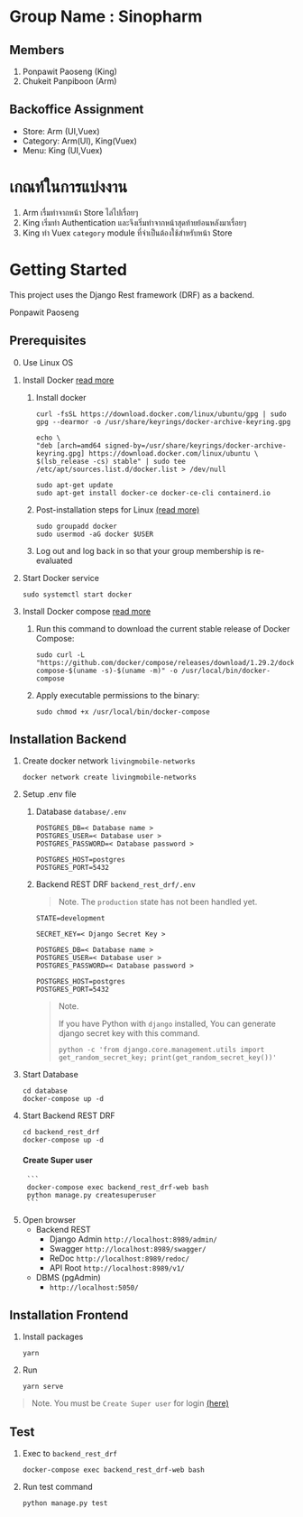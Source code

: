 # Group Name : Sinopharm
## Members
1. Ponpawit Paoseng (King)
2. Chukeit Panpiboon (Arm)

## Backoffice Assignment
- Store: Arm (UI,Vuex)
- Category: Arm(UI), King(Vuex)
- Menu: King (UI,Vuex)
# เกณท์ในการแบ่งงาน
1. Arm เรื่มทำจากหน้า Store ไล่ไปเรื่อยๆ
2. King เริ่มทำ Authentication และจึงเริ่มทำจากหน้าสุดท้ายย้อนหลังมาเรื่อยๆ
3. King ทำ Vuex `category` module ที่จำเป็นต้องใช้สำหรับหน้า Store
# Getting Started
This project uses the Django Rest framework (DRF) as a backend.

Ponpawit Paoseng
## Prerequisites

0. Use Linux OS
1. Install Docker [read more](https://docs.docker.com/engine/install/ubuntu/)
    1. Install docker
        ```
        curl -fsSL https://download.docker.com/linux/ubuntu/gpg | sudo gpg --dearmor -o /usr/share/keyrings/docker-archive-keyring.gpg
        ```
        ```
        echo \
        "deb [arch=amd64 signed-by=/usr/share/keyrings/docker-archive-keyring.gpg] https://download.docker.com/linux/ubuntu \
        $(lsb_release -cs) stable" | sudo tee /etc/apt/sources.list.d/docker.list > /dev/null
        ```
        ```
        sudo apt-get update
        sudo apt-get install docker-ce docker-ce-cli containerd.io
        ```
    2. Post-installation steps for Linux [(read more)](https://docs.docker.com/engine/install/linux-postinstall/)
        ```
        sudo groupadd docker
        sudo usermod -aG docker $USER
        ```
    3. Log out and log back in so that your group membership is re-evaluated
2. Start Docker service
    ```
    sudo systemctl start docker
    ```
2. Install Docker compose [read more](https://docs.docker.com/compose/install/#install-compose-on-linux-systems)

    1. Run this command to download the current stable release of Docker Compose:
        ```
        sudo curl -L "https://github.com/docker/compose/releases/download/1.29.2/docker-compose-$(uname -s)-$(uname -m)" -o /usr/local/bin/docker-compose
        ```
    2. Apply executable permissions to the binary:
        ```
        sudo chmod +x /usr/local/bin/docker-compose
        ```

## Installation Backend
1. Create docker network `livingmobile-networks`
    ```
    docker network create livingmobile-networks
    ```
2. Setup .env file
    1. Database `database/.env`
        ```
        POSTGRES_DB=< Database name >
        POSTGRES_USER=< Database user >
        POSTGRES_PASSWORD=< Database password >

        POSTGRES_HOST=postgres
        POSTGRES_PORT=5432
        ```
    2. Backend REST DRF `backend_rest_drf/.env`
        > Note.
        > The `production` state has not been handled yet.

        ```
        STATE=development

        SECRET_KEY=< Django Secret Key >

        POSTGRES_DB=< Database name >
        POSTGRES_USER=< Database user >
        POSTGRES_PASSWORD=< Database password >

        POSTGRES_HOST=postgres
        POSTGRES_PORT=5432
        ```
        > Note.
        >
        > If you have Python with `django` installed, You can generate django secret key with this command.
        >
        > `python -c 'from django.core.management.utils import get_random_secret_key; print(get_random_secret_key())'`
3. Start Database
    ```
    cd database
    docker-compose up -d
    ```
4. Start Backend REST DRF
    ```
    cd backend_rest_drf
    docker-compose up -d
    ```
    #### Create Super user
        ```
        docker-compose exec backend_rest_drf-web bash
        python manage.py createsuperuser
        ```
5. Open browser
    - Backend REST
      - Django Admin `http://localhost:8989/admin/`
      - Swagger `http://localhost:8989/swagger/`
      - ReDoc `http://localhost:8989/redoc/`
      - API Root `http://localhost:8989/v1/`
    - DBMS (pgAdmin)
      - `http://localhost:5050/`

## Installation Frontend
1. Install packages
    ```
    yarn
    ```
2. Run
   ```
   yarn serve
   ```
> Note. You must be `Create Super user` for login [(here)](#create-super-user)
## Test
1. Exec to `backend_rest_drf`
    ```
    docker-compose exec backend_rest_drf-web bash
    ```
2. Run test command
    ```
    python manage.py test
    ```